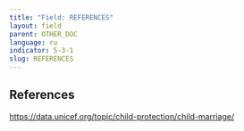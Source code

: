 ```yaml
---
title: "Field: REFERENCES"
layout: field
parent: OTHER_DOC
language: ru
indicator: 5-3-1
slug: REFERENCES
---
```

## References

https://data.unicef.org/topic/child-protection/child-marriage/